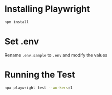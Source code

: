 
# Installing Playwright

```bash
npm install
```

# Set .env

Rename `.env.sample` to `.env` and modify the values

# Running the Test

```bash
npx playwright test --workers=1
```
